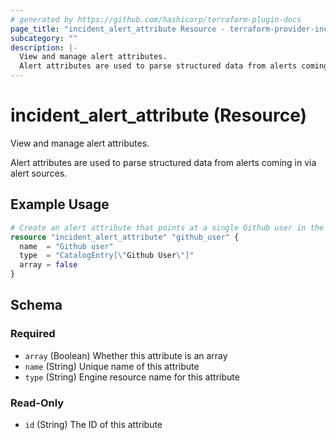 ```yaml
---
# generated by https://github.com/hashicorp/terraform-plugin-docs
page_title: "incident_alert_attribute Resource - terraform-provider-incident"
subcategory: ""
description: |-
  View and manage alert attributes.
  Alert attributes are used to parse structured data from alerts coming in via alert sources.
---
```


# incident_alert_attribute (Resource)

View and manage alert attributes.

Alert attributes are used to parse structured data from alerts coming in via alert sources.

## Example Usage

```terraform
# Create an alert attribute that points at a single Github user in the catalog
resource "incident_alert_attribute" "github_user" {
  name  = "Github user"
  type  = "CatalogEntry[\"Github User\"]"
  array = false
}
```

<!-- schema generated by tfplugindocs -->
## Schema

### Required

- `array` (Boolean) Whether this attribute is an array
- `name` (String) Unique name of this attribute
- `type` (String) Engine resource name for this attribute

### Read-Only

- `id` (String) The ID of this attribute


